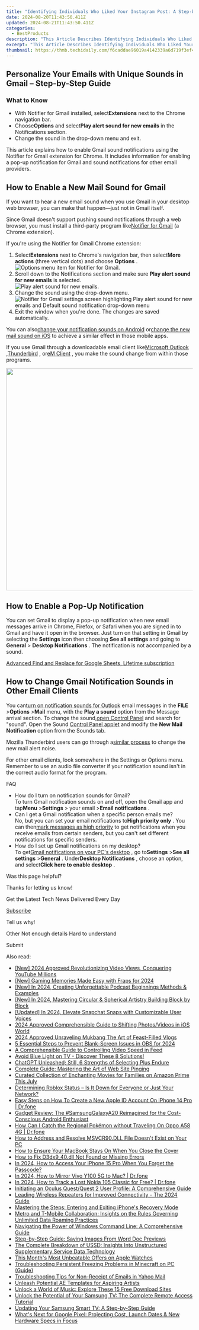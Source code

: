 ```yaml
---
title: "Identifying Individuals Who Liked Your Instagram Post: A Step-by-Step Guide"
date: 2024-08-20T11:43:50.411Z
updated: 2024-08-21T11:43:50.411Z
categories:
  - BestProducts
description: "This Article Describes Identifying Individuals Who Liked Your Instagram Post: A Step-by-Step Guide"
excerpt: "This Article Describes Identifying Individuals Who Liked Your Instagram Post: A Step-by-Step Guide"
thumbnail: https://thmb.techidaily.com/f6caddae96019a4142339a6d719f3ef49075dd557e8c99c8c7fa75aee528315d.jpg
---
```


## Personalize Your Emails with Unique Sounds in Gmail – Step-by-Step Guide
### What to Know

* With Notifier for Gmail installed, select**Extensions** next to the Chrome navigation bar.
* Choose**Options** and select**Play alert sound for new emails** in the Notifications section.
* Change the sound in the drop-down menu and exit.

 This article explains how to enable Gmail sound notifications using the Notifier for Gmail extension for Chrome. It includes information for enabling a pop-up notification for Gmail and sound notifications for other email providers.

## How to Enable a New Mail Sound for Gmail

 If you want to hear a new email sound when you use Gmail in your desktop web browser, you can make that happen—just not in Gmail itself.

 Since Gmail doesn't support pushing sound notifications through a web browser, you must install a third-party program like[Notifier for Gmail](https://chrome.google.com/webstore/detail/notifier-for-gmail/dcjichoefijpinlfnjghokpkojhlhkgl?hl=en) (a Chrome extension).

 If you're using the Notifier for Gmail Chrome extension:

1. Select**Extensions** next to Chrome's navigation bar, then select**More actions** (three vertical dots) and choose **Options** .  
![Options menu item for Notifier for Gmail.](https://www.lifewire.com/thmb/ItTlmQe_8CNY3vW37Q6ac7spTJ8=/1500x0/filters:no_upscale():max_bytes(150000):strip_icc():format(webp)/001-how-to-add-a-new-mail-sound-for-gmail-5b50d46b9a594db3bd73946ea64549aa.jpg)
2. Scroll down to the Notifications section and make sure **Play alert sound for new emails** is selected.  
![Play alert sound for new emails.](https://www.lifewire.com/thmb/EaGNTDoH2lcLO8QxHT0Z1KVeUPk=/1500x0/filters:no_upscale():max_bytes(150000):strip_icc():format(webp)/002-how-to-add-a-new-mail-sound-for-gmail-1e074c5a399d403aab64b2ec37afbbf8.jpg)
3. Change the sound using the drop-down menu.  
![Notifier for Gmail settings screen highlighting Play alert sound for new emails and Default sound notification drop-down menu](https://www.lifewire.com/thmb/DUBiUTKL1yNY2AP6anJNY9OE1cM=/1500x0/filters:no_upscale():max_bytes(150000):strip_icc():format(webp)/003-how-to-add-a-new-mail-sound-for-gmail-db10f7ff4e56480c8acefb921da8d1b6.jpg)
4. Exit the window when you're done. The changes are saved automatically.

 You can also[change your notification sounds on Android](https://www.lifewire.com/how-to-change-create-android-notification-sounds-4783114) or[change the new mail sound on iOS](https://www.lifewire.com/how-to-change-the-new-mail-sound-in-ios-mail-1172501) to achieve a similar effect in those mobile apps.

 If you use Gmail through a downloadable email client like[Microsoft Outlook](https://www.lifewire.com/microsoft-outlook-4164620) ,[Thunderbird](https://www.lifewire.com/gmail-access-thunderbird-1173150) , or[eM Client](http://www.emclient.com/) , you make the sound change from within those programs.

<!-- affiliate ads begin -->
<a href="https://appsumo.8odi.net/c/5597632/2068411/7443" target="_top" id="2068411"><img src="//a.impactradius-go.com/display-ad/7443-2068411" border="0" alt="" width="1200" height="600"/></a><img height="0" width="0" src="https://appsumo.8odi.net/i/5597632/2068411/7443" style="position:absolute;visibility:hidden;" border="0" />
<!-- affiliate ads end -->
## How to Enable a Pop-Up Notification

 You can set Gmail to display a pop-up notification when new email messages arrive in Chrome, Firefox, or Safari when you are signed in to Gmail and have it open in the browser. Just turn on that setting in Gmail by selecting the **Settings**  icon then choosing **See all settings** and going to **General** \> **Desktop Notifications** . The notification is not accompanied by a sound.

<!-- affiliate ads begin -->
<a href="https://secure.2checkout.com/order/checkout.php?PRODS=4729642&QTY=1&AFFILIATE=108875&CART=1">Advanced Find and Replace for Google Sheets, Lifetime subscription</a>
<!-- affiliate ads end -->
## How to Change Gmail Notification Sounds in Other Email Clients

 You can[turn on notification sounds for Outlook](https://www.lifewire.com/change-new-mail-notification-sound-outlook-1173674) email messages in the **FILE** \>**Options** \>**Mail**  menu, with the **Play a sound** option from the Message arrival section. To change the sound,[open Control Panel](https://www.lifewire.com/how-to-open-control-panel-2625782) and search for "sound". Open the Sound [Control Panel applet](https://www.lifewire.com/control-panel-applet-2625831) and modify the **New Mail Notification** option from the Sounds tab.

 Mozilla Thunderbird users can go through a[similar process](https://www.lifewire.com/new-email-alerts-thunderbird-1173081) to change the new mail alert noise.

 For other email clients, look somewhere in the Settings or Options menu. Remember to use an audio file converter if your notification sound isn't in the correct audio format for the program.

 FAQ

* How do I turn on notification sounds for Gmail?  
 To turn Gmail notification sounds on and off, open the Gmail app and tap**Menu** \>**Settings** \> your email >**Email notifications** .
* Can I get a Gmail notification when a specific person emails me?  
 No, but you can set your email notifications to**High priority only** . You can then[mark messages as high priority](https://www.lifewire.com/how-to-mark-mail-important-for-priority-inbox-in-gmail-1171946) to get notifications when you receive emails from certain senders, but you can't set different notifications for specific senders.
* How do I set up Gmail notifications on my desktop?  
 To get[Gmail notifications on your PC's desktop](https://www.lifewire.com/how-to-get-new-mail-notifications-for-gmail-1171935) , go to**Settings** \>**See all settings** \>**General** . Under**Desktop Notifications** , choose an option, and select**Click here to enable desktop** .

Was this page helpful?

Thanks for letting us know!

 Get the Latest Tech News Delivered Every Day

[Subscribe](https://www.lifewire.com/#)

Tell us why!

 Other  Not enough details  Hard to understand

 Submit

<ins class="adsbygoogle"
     style="display:block"
     data-ad-format="autorelaxed"
     data-ad-client="ca-pub-7571918770474297"
     data-ad-slot="1223367746"></ins>



<ins class="adsbygoogle"
     style="display:block"
     data-ad-client="ca-pub-7571918770474297"
     data-ad-slot="8358498916"
     data-ad-format="auto"
     data-full-width-responsive="true"></ins>

<span class="atpl-alsoreadstyle">Also read:</span>
<div><ul>
<li><a href="https://youtube-blog.techidaily.com/024-approved-revolutionizing-video-views-conquering-youtube-millions/"><u>[New] 2024 Approved  Revolutionizing Video Views, Conquering YouTube Millions</u></a></li>
<li><a href="https://desktop-recording.techidaily.com/new-gaming-memories-made-easy-with-fraps-for-2024/"><u>[New] Gaming Memories Made Easy with Fraps for 2024</u></a></li>
<li><a href="https://fox-blue.techidaily.com/new-in-2024-creating-unforgettable-podcast-beginnings-methods-and-examples/"><u>[New] In 2024, Creating Unforgettable Podcast Beginnings  Methods & Examples</u></a></li>
<li><a href="https://screen-capture.techidaily.com/new-in-2024-mastering-circular-and-spherical-artistry-building-block-by-block/"><u>[New] In 2024, Mastering Circular & Spherical Artistry  Building Block by Block</u></a></li>
<li><a href="https://snapchat-videos.techidaily.com/updated-in-2024-elevate-snapchat-snaps-with-customizable-user-voices/"><u>[Updated] In 2024, Elevate Snapchat Snaps with Customizable User Voices</u></a></li>
<li><a href="https://fox-blue.techidaily.com/2024-approved-comprehensible-guide-to-shifting-photosvideos-in-ios-world/"><u>2024 Approved  Comprehensible Guide to Shifting Photos/Videos in iOS World</u></a></li>
<li><a href="https://youtube-stream.techidaily.com/2024-approved-unraveling-mukbang-the-art-of-feast-filled-vlogs/"><u>2024 Approved  Unraveling Mukbang  The Art of Feast-Filled Vlogs</u></a></li>
<li><a href="https://screen-recording.techidaily.com/5-essential-steps-to-prevent-blank-screen-issues-in-obs-for-2024/"><u>5 Essential Steps to Prevent Blank-Screen Issues in OBS for 2024</u></a></li>
<li><a href="https://fox-info.techidaily.com/a-comprehensible-guide-to-controlling-video-speed-in-feed/"><u>A Comprehensible Guide to Controlling Video Speed in Feed</u></a></li>
<li><a href="https://tech-recovery.techidaily.com/avoid-blue-light-on-tv-discover-these-8-solutions/"><u>Avoid Blue Light on TV - Discover These 8 Solutions!</u></a></li>
<li><a href="https://tech-haven.techidaily.com/chatgpt-unleashed-still-6-strengths-of-selecting-plus-endure/"><u>ChatGPT Unleashed; Still, 6 Strengths of Selecting Plus Endure</u></a></li>
<li><a href="https://tech-recovery.techidaily.com/complete-guide-mastering-the-art-of-web-site-pinging/"><u>Complete Guide: Mastering the Art of Web Site Pinging</u></a></li>
<li><a href="https://tech-recovery.techidaily.com/curated-collection-of-enchanting-movies-for-families-on-amazon-prime-this-july/"><u>Curated Collection of Enchanting Movies for Families on Amazon Prime This July</u></a></li>
<li><a href="https://tech-recovery.techidaily.com/determining-roblox-status-is-it-down-for-everyone-or-just-your-network/"><u>Determining Roblox Status – Is It Down for Everyone or Just Your Network?</u></a></li>
<li><a href="https://iphone-unlock.techidaily.com/easy-steps-on-how-to-create-a-new-apple-id-account-on-iphone-14-pro-drfone-by-drfone-ios/"><u>Easy Steps on How To Create a New Apple ID Account On iPhone 14 Pro | Dr.fone</u></a></li>
<li><a href="https://buynow-marvelous.techidaily.com/gadget-review-the-samsunggalaxya20-reimagined-for-the-cost-conscious-android-enthusiast/"><u>Gadget Review: The #SamsungGalaxyA20 Reimagined for the Cost-Conscious Android Enthusiast</u></a></li>
<li><a href="https://android-pokemon-go.techidaily.com/how-can-i-catch-the-regional-pokemon-without-traveling-on-oppo-a58-4g-drfone-by-drfone-virtual-android/"><u>How Can I Catch the Regional Pokémon without Traveling On Oppo A58 4G | Dr.fone</u></a></li>
<li><a href="https://tech-recovery.techidaily.com/how-to-address-and-resolve-msvcr90dll-file-doesnt-exist-on-your-pc/"><u>How to Address and Resolve MSVCR90.DLL File Doesn't Exist on Your PC</u></a></li>
<li><a href="https://tech-recovery.techidaily.com/how-to-ensure-your-macbook-stays-on-when-you-close-the-cover/"><u>How to Ensure Your MacBook Stays On When You Close the Cover</u></a></li>
<li><a href="https://tech-recovery.techidaily.com/how-to-fix-d3dx940dll-not-found-or-missing-errors/"><u>How to Fix D3dx9_40.dll Not Found or Missing Errors</u></a></li>
<li><a href="https://ios-unlock.techidaily.com/in-2024-how-to-access-your-iphone-15-pro-when-you-forget-the-passcode-by-drfone-ios/"><u>In 2024, How to Access Your iPhone 15 Pro When You Forget the Passcode?</u></a></li>
<li><a href="https://screen-mirror.techidaily.com/in-2024-how-to-mirror-vivo-y100-5g-to-mac-drfone-by-drfone-android/"><u>In 2024, How to Mirror Vivo Y100 5G to Mac? | Dr.fone</u></a></li>
<li><a href="https://android-location-track.techidaily.com/in-2024-how-to-track-a-lost-nokia-105-classic-for-free-drfone-by-drfone-virtual-android/"><u>In 2024, How to Track a Lost Nokia 105 Classic for Free? | Dr.fone</u></a></li>
<li><a href="https://tech-recovery.techidaily.com/initiating-an-oculus-questquest-2-user-profile-a-comprehensive-guide/"><u>Initiating an Oculus Quest/Quest 2 User Profile: A Comprehensive Guide</u></a></li>
<li><a href="https://tech-recovery.techidaily.com/leading-wireless-repeaters-for-improved-connectivity-the-2024-guide/"><u>Leading Wireless Repeaters for Improved Connectivity - The 2024 Guide</u></a></li>
<li><a href="https://tech-recovery.techidaily.com/mastering-the-steps-entering-and-exiting-iphones-recovery-mode/"><u>Mastering the Steps: Entering and Exiting iPhone's Recovery Mode</u></a></li>
<li><a href="https://tech-recovery.techidaily.com/metro-and-t-mobile-collaboration-insights-on-the-rules-governing-unlimited-data-roaming-practices/"><u>Metro and T-Mobile Collaboration: Insights on the Rules Governing Unlimited Data Roaming Practices</u></a></li>
<li><a href="https://tech-recovery.techidaily.com/navigating-the-power-of-windows-command-line-a-comprehensive-guide/"><u>Navigating the Power of Windows Command Line: A Comprehensive Guide</u></a></li>
<li><a href="https://buynow-marvelous.techidaily.com/step-by-step-guide-saving-images-from-word-doc-previews/"><u>Step-by-Step Guide: Saving Images From Word Doc Previews</u></a></li>
<li><a href="https://tech-recovery.techidaily.com/the-complete-breakdown-of-ussd-insights-into-unstructured-supplementary-service-data-technology/"><u>The Complete Breakdown of USSD: Insights Into Unstructured Supplementary Service Data Technology</u></a></li>
<li><a href="https://tech-recovery.techidaily.com/this-months-most-unbeatable-offers-on-apple-watches/"><u>This Month's Most Unbeatable Offers on Apple Watches</u></a></li>
<li><a href="https://win-able.techidaily.com/troubleshooting-persistent-freezing-problems-in-minecraft-on-pc-guide/"><u>Troubleshooting Persistent Freezing Problems in Minecraft on PC (Guide)</u></a></li>
<li><a href="https://tech-recovery.techidaily.com/troubleshooting-tips-for-non-receipt-of-emails-in-yahoo-mail/"><u>Troubleshooting Tips for Non-Receipt of Emails in Yahoo Mail</u></a></li>
<li><a href="https://extra-information.techidaily.com/unleash-potential-ae-templates-for-aspiring-artists/"><u>Unleash Potential  AE Templates for Aspiring Artists</u></a></li>
<li><a href="https://tech-recovery.techidaily.com/unlock-a-world-of-music-explore-these-15-free-download-sites/"><u>Unlock a World of Music: Explore These 15 Free Download Sites</u></a></li>
<li><a href="https://tech-recovery.techidaily.com/unlock-the-potential-of-your-samsung-tv-the-complete-remote-access-tutorial/"><u>Unlock the Potential of Your Samsung TV: The Complete Remote Access Tutorial</u></a></li>
<li><a href="https://tech-recovery.techidaily.com/updating-your-samsung-smart-tv-a-step-by-step-guide/"><u>Updating Your Samsung Smart TV: A Step-by-Step Guide</u></a></li>
<li><a href="https://tech-recovery.techidaily.com/whats-next-for-google-pixel-projecting-cost-launch-dates-and-new-hardware-specs-in-focus/"><u>What's Next for Google Pixel: Projecting Cost, Launch Dates & New Hardware Specs in Focus</u></a></li>
</ul></div>
